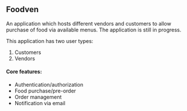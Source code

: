 ## Foodven
An application which hosts different vendors and customers to allow purchase of food via available menus. The application is still in progress.        

This application has two user types:    
1. Customers
2. Vendors

#### Core features:
- Authentication/authorization
- Food purchase/pre-order
- Order management
- Notification via email

